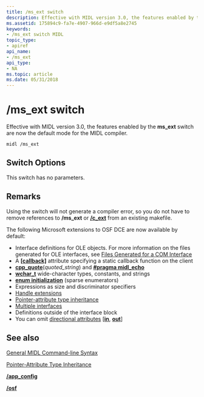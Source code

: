 ```yaml
---
title: /ms_ext switch
description: Effective with MIDL version 3.0, the features enabled by the ms\_ext switch are now the default mode for the MIDL compiler.
ms.assetid: 175894c9-fa7e-4907-966d-e9df5a8e2745
keywords:
- /ms_ext switch MIDL
topic_type:
- apiref
api_name:
- /ms_ext
api_type:
- NA
ms.topic: article
ms.date: 05/31/2018
---
```


# /ms\_ext switch

Effective with MIDL version 3.0, the features enabled by the **ms\_ext** switch are now the default mode for the MIDL compiler.

``` syntax
midl /ms_ext
```

## Switch Options

This switch has no parameters.

## Remarks

Using the switch will not generate a compiler error, so you do not have to remove references to **/ms\_ext** or [**/c\_ext**](-c-ext.md) from an existing makefile.

The following Microsoft extensions to OSF DCE are now available by default:

-   Interface definitions for OLE objects. For more information on the files generated for OLE interfaces, see [Files Generated for a COM Interface](files-generated-for-a-com-interface.md)
-   A [**\[callback\]**](callback.md) attribute specifying a static callback function on the client
-   [**cpp\_quote**](cpp-quote.md)(*quoted\_string*) and [**\#pragma midl\_echo**](pragma.md)
-   [**wchar\_t**](wchar-t.md) wide-character types, constants, and strings
-   [**enum initialization**](enum.md) (sparse enumerators)
-   Expressions as size and discriminator specifiers
-   [Handle extensions](https://msdn.microsoft.com/library/windows/desktop/aa374165)
-   [Pointer-attribute type inheritance](https://msdn.microsoft.com/library/windows/desktop/aa374374)
-   [Multiple interfaces](https://msdn.microsoft.com/library/windows/desktop/aa375262)
-   Definitions outside of the interface block
-   You can omit [directional attributes](https://msdn.microsoft.com/library/windows/desktop/aa373759) \[[**in**](in.md), [**out**](out-idl.md)\]

## See also

<dl> <dt>

[General MIDL Command-line Syntax](general-midl-command-line-syntax.md)
</dt> <dt>

[Pointer-Attribute Type Inheritance](https://msdn.microsoft.com/library/windows/desktop/aa374374)
</dt> <dt>

[**/app\_config**](-app-config.md)
</dt> <dt>

[**/osf**](-osf.md)
</dt> </dl>

 

 




